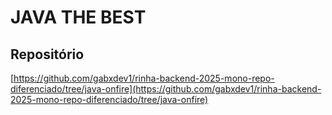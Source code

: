 # JAVA THE BEST

## Repositório
[https://github.com/gabxdev1/rinha-backend-2025-mono-repo-diferenciado/tree/java-onfire](https://github.com/gabxdev1/rinha-backend-2025-mono-repo-diferenciado/tree/java-onfire)